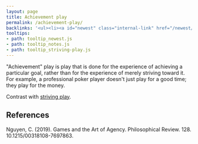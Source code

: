```yaml
---
layout: page
title: Achievement play
permalink: /achievement-play/
backlinks: '<ul><li><a id="newest" class="internal-link" href="/newest/">Newest</a></li><li><a id="notes" class="internal-link" href="/notes/">Notes</a></li><li><a id="striving-play" class="internal-link" href="/striving-play/">Striving play</a></li></ul>'
tooltips: 
- path: tooltip_newest.js
- path: tooltip_notes.js
- path: tooltip_striving-play.js
---
```


"Achievement" play is play that is done for the experience of achieving a particular goal, rather than for the experience of merely striving toward it. For example, a professional poker player doesn't just play for a good time; they play for the money.

Contrast with <a id="striving-play" class="internal-link" href="/striving-play/">striving play</a>.

## References

Nguyen, C. (2019). Games and the Art of Agency. Philosophical Review. 128. 10.1215/00318108-7697863.